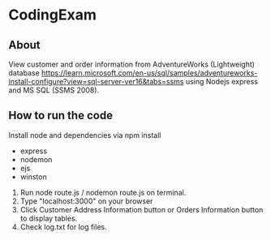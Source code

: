 # CodingExam

## About
View customer and order information from AdventureWorks (Lightweight) database https://learn.microsoft.com/en-us/sql/samples/adventureworks-install-configure?view=sql-server-ver16&tabs=ssms using Nodejs express and MS SQL (SSMS 2008).

## How to run the code
Install node and dependencies via npm install
- express
- nodemon
- ejs
- winston

1. Run node route.js / nodemon route.js on terminal.
2. Type "localhost:3000" on your browser
3. Click Customer Address Information button or Orders Information button to display tables.
4. Check log.txt for log files.
